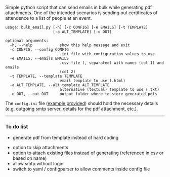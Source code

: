 Simple python script that can send emails in bulk while generating pdf attachments. One of the intended scenarios is sending out certificates of attendence to a list of people at an event.

```
usage: bulk_email.py [-h] [-c CONFIG] [-e EMAILS] [-t TEMPLATE]
                     [-a ALT_TEMPLATE] [-o OUT]

optional arguments:
  -h, --help            show this help message and exit
  -c CONFIG, --config CONFIG
                        .ini file with configuration values to use
  -e EMAILS, --emails EMAILS
                        .csv file (, separated) with names (col 1) and emails
                        (col 2)
  -t TEMPLATE, --template TEMPLATE
                        email template to use (.html)
  -a ALT_TEMPLATE, --alt_template ALT_TEMPLATE
                        alternative (textual) template to use (.txt)
  -o OUT, --out OUT     output folder where to store generated pdfs
```

The `config.ini` file ([example provided](example_config.ini)) should hold the necessary details (e.g. outgoing smtp server, details for the pdf attachment, etc.).

---

### To do list

- generate pdf from template instead of hard coding
<!-- - pylatex instead of fpdf
  - http://baptisteravina.com/blog/python-to-latex/
  - https://jeltef.github.io/PyLaTeX/current/index.html
  - https://tex.stackexchange.com/questions/5228/can-one-tex-file-output-to-multiple-pdf-files -->
- option to skip attachments
- option to attach existing files instead of generating (referenced in csv or based on name)
- allow smtp without login
- switch to yaml / configparser to allow comments inside config file
